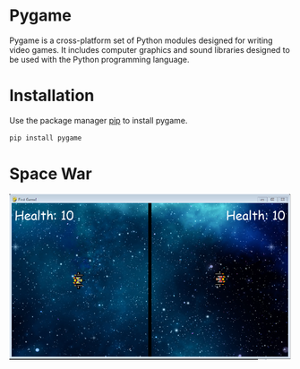 # Pygame

Pygame is a cross-platform set of Python modules designed for writing video games. It includes computer graphics and sound libraries designed to be used with the Python programming language.

# Installation

Use the package manager [pip](https://pip.pypa.io/en/stable/) to install pygame.

```bash
pip install pygame
```

# Space War

![This is an image](Assets/Capture.PNG)
